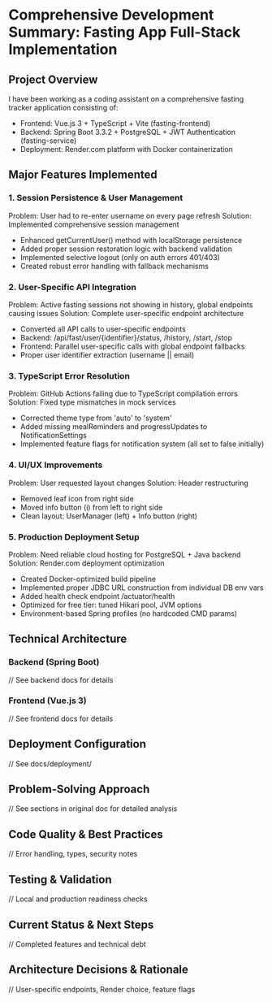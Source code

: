# Comprehensive Development Summary: Fasting App Full-Stack Implementation

## Project Overview
I have been working as a coding assistant on a comprehensive fasting tracker application consisting of:
- Frontend: Vue.js 3 + TypeScript + Vite (fasting-frontend)
- Backend: Spring Boot 3.3.2 + PostgreSQL + JWT Authentication (fasting-service)
- Deployment: Render.com platform with Docker containerization

## Major Features Implemented

### 1. Session Persistence & User Management
Problem: User had to re-enter username on every page refresh
Solution: Implemented comprehensive session management
- Enhanced getCurrentUser() method with localStorage persistence
- Added proper session restoration logic with backend validation
- Implemented selective logout (only on auth errors 401/403)
- Created robust error handling with fallback mechanisms

### 2. User-Specific API Integration
Problem: Active fasting sessions not showing in history, global endpoints causing issues
Solution: Complete user-specific endpoint architecture
- Converted all API calls to user-specific endpoints
- Backend: /api/fast/user/{identifier}/status, /history, /start, /stop
- Frontend: Parallel user-specific calls with global endpoint fallbacks
- Proper user identifier extraction (username || email)

### 3. TypeScript Error Resolution
Problem: GitHub Actions failing due to TypeScript compilation errors
Solution: Fixed type mismatches in mock services
- Corrected theme type from 'auto' to 'system' 
- Added missing mealReminders and progressUpdates to NotificationSettings
- Implemented feature flags for notification system (all set to false initially)

### 4. UI/UX Improvements
Problem: User requested layout changes
Solution: Header restructuring
- Removed leaf icon from right side
- Moved info button (i) from left to right side
- Clean layout: UserManager (left) + Info button (right)

### 5. Production Deployment Setup
Problem: Need reliable cloud hosting for PostgreSQL + Java backend
Solution: Render.com deployment optimization
- Created Docker-optimized build pipeline
- Implemented proper JDBC URL construction from individual DB env vars
- Added health check endpoint /actuator/health
- Optimized for free tier: tuned Hikari pool, JVM options
- Environment-based Spring profiles (no hardcoded CMD params)

## Technical Architecture

### Backend (Spring Boot)
// See backend docs for details

### Frontend (Vue.js 3)
// See frontend docs for details

## Deployment Configuration
// See docs/deployment/

## Problem-Solving Approach
// See sections in original doc for detailed analysis

## Code Quality & Best Practices
// Error handling, types, security notes

## Testing & Validation
// Local and production readiness checks

## Current Status & Next Steps
// Completed features and technical debt

## Architecture Decisions & Rationale
// User-specific endpoints, Render choice, feature flags
